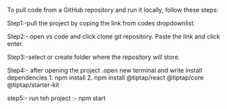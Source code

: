  To pull code from a GitHub repository and run it locally, follow these steps:



Step1:-pull the project by coping the link from codes dropdownlist.

Step2:- open vs code and click clone git repository. Paste the link and click enter.

Step3:-select or create folder where the repository will store.

Step4:- after opening the project .open new terminal and write install dependencies 1. npm install 2. npm install @tiptap/react @tiptap/core @tiptap/starter-kit

step5:- run teh project :- npm start

